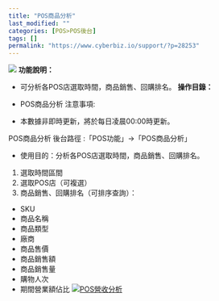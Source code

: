 ```yaml
---
title: "POS商品分析"
last_modified: ""
categories: [POS>POS後台]
tags: []
permalink: "https://www.cyberbiz.io/support/?p=28253"
---
```


![](https://www.cyberbiz.io/support/wp-content/uploads/企業版.png) **功能說明：**  

* 可分析各POS店選取時間，商品銷售、回購排名。
**操作目錄：**

* POS商品分析
注意事項:  

* 本數據非即時更新，將於每日凌晨00:00時更新。  


POS商品分析 後台路徑 :「POS功能」→「POS商品分析」  


* 使用目的：分析各POS店選取時間，商品銷售、回購排名。


1. 選取時間區間
2. 選取POS店（可複選）
3. 商品銷售、回購排名（可排序查詢）：
* SKU
* 商品名稱
* 商品類型
* 廠商
* 商品售價
* 商品銷售額
* 商品銷售量
* 購物人次
* 期間營業額佔比
[![POS營收分析](https://www.cyberbiz.io/support/wp-content/uploads/POS商品分析1.png)](https://www.cyberbiz.io/support/wp-content/uploads/POS商品分析1.png)  

